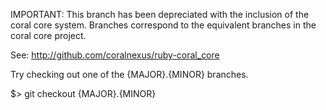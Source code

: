IMPORTANT: This branch has been depreciated with the inclusion of the 
coral core system.  Branches correspond to the equivalent branches in
the coral core project.

See: http://github.com/coralnexus/ruby-coral_core

Try checking out one of the {MAJOR}.{MINOR} branches.

$> git checkout {MAJOR}.{MINOR}
